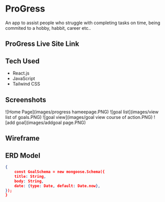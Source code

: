 # ProGress
An app to assist people who struggle with completing tasks on time, being commited to a hobby, habbit, career etc..




## ProGress Live Site Link

## Tech Used
- React.js
- JavaScript
- Tailwind CSS

## Screenshots
![Home Page](images/progress hameepage.PNG)
![goal list](images/view list of goals.PNG)
![goal view](images/goal view course of action.PNG)
![add goal](images/addgoal page.PNG)

## Wireframe

## ERD Model
```json
{
    const GoalSchema = new mongoose.Schema({
    title: String,
    body: String,
    date: {type: Date, default: Date.now},
});
}
```

